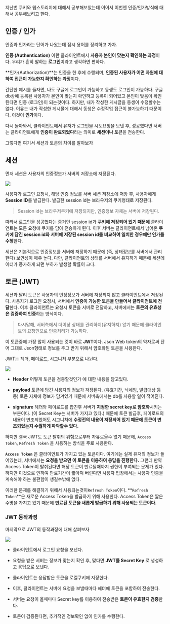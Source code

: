지난번 쿠키와 웹스토리지에 대해서 공부해보았는데 이어서 이번엔 인증/인가방식에 대해서 공부해보려고 한다.

## 인증 / 인가

인증과 인가라는 단어가 나왔는데 잠시 용어를 정리하고 가자.

**인증 (Authentication)** 이란 클라이언트에서 **사용자 본인이 맞는지 확인하는 과정**이다.
우리가 흔히 말하는 **로그인**이라고 생각하면 편하다.

**인가(Authorization)**는 인증을 한 후에 수행되며, **인증된 사용자가 어떤 자원에 대하여 접근이 가능한지 확인하는 과정**이다.

간단한 예시를 들자면, 나도 구글에 로그인이 가능하고 동생도 로그인이 가능하다. 구글 db상에 등록된 사용자가 본인이 맞는지 확인하고 등록이 되어있고 본인이 맞음이 확인된다면 인증 (로그인)이 되는것이다.
하지만, 내가 작성한 게시글을 동생이 수정할수는 없다. 이유는 내가 작성한 게시물에 대해서 동생은 수정작업 접근이 불가능하기 때문이다. 이것이 **인가**이다.

다시 돌아와서, 클라이언트에서 유저가 로그인을 시도요청을 보낸 후, 성공했다면 서버는 클라이언트에게 **인증이 완료되었다**라는 의미로 **세션이나 토큰**을 전송한다.

그렇다면 여기서 세션과 토큰의 차이를 알아보자

## 세션

먼저 세션은 사용자의 인증정보가 서버의 저장소에 저장된다.

![](https://velog.velcdn.com/images/cnffjd95/post/1f80da0a-98be-4016-aefb-7538f345259c/image.png)

사용자가 로그인 요청시, 해당 인증 정보를 서버 세션 저장소에 저장 후, 사용자에게 **Session ID**를 발급한다. 발급한 session id는 브라우저의 쿠키형태로 저장된다.

> Session id는 브라우저쿠키에 저장되지만, 인증정보 자체는 서버에 저장된다.

따라서 로그인을 성공했다는 증거인 session id가 **쿠키에 저장되어 있기 때문에** 클라이언트는 모든 요청에 쿠키를 담아 전송하게 된다.
이후 서버는 클라이언트에서 넘어온 **쿠키에 담긴 session id와 서버에 저장된 session id를 비교하여 일치한 경우에만 인가를 수행**한다.

세션은 기본적으로 인증정보를 서버에 저장하기 때문에 (즉, 상태정보를 서버에서 관리한다) 보안성이 매우 높다. 다만, 클라이언트의 상태를 서버에서 유지하기 때문에 세션데이터가 증가하게 되면 부하가 발생할 확률이 크다.

## 토큰 (JWT)

세션과 달리 토큰은 사용자의 인정정보가 서버에 저장되지 않고 클라이언트에서 저장된다.
사용자가 로그인 요청시, 서버에서 **인증이 가능한 토큰을 만들어서 클라이언트에 전달**한다. 이후 클라이언트는 요청시 토큰을 서버로 전달하고, 서버에서는 **토큰의 유효성은 검증하여 인증**하는 방식이다.

> 다시말해, 서버측에서 더이상 상태를 관리하지(유지하지) 않기 때문에 클라이언트의 요청만으로 인증처리가 가능하다.

이 토큰중에 가장 많이 사용되는 것이 바로 **JWT**이다.
Json Web token의 약자로써 단어 그대로 Json형태로 정보를 주고 받기 위해서 암호화된 토큰을 사용한다.

JWT는 헤더, 페이로드, 시그니처 부분으로 나뉜다.

![](https://velog.velcdn.com/images/cnffjd95/post/040e5571-ebd2-421b-92d8-8cb4155e054f/image.png)

- **Header**
  어떻게 토큰을 검증할것인가 에 대한 내용을 담고있다.

- **payload**
  토큰에 담긴 사용자의 정보가 저장된다. (유효기간, 닉네임, 발급대상 등등)
  토큰 자체에 정보가 담겨있기 때문에 서버측에서는 db를 사용할 일이 적어진다.

- **signature**
  헤더와 페이로드를 합친후 서버가 **지정한 secret key로 암호화**시키는 부분이다. (이 Secret Key는 서버가 가지고 있다.)
  때문에 토큰 발급후, 페이로드의 내용이 변조되었어도 시그니처에 **수정전의 내용이 저장되어 있기 때문에 토큰이 변조되었는지 수월하게 파악할수 있다.**

하지만 결국 JWT도 토큰 탈취의 위험으로부터 자유로울수 없기 때문에, `Access Token`, `Refresh Token` 을 사용하는 방식을 주로 사용한다.

**`Access Token`** 은 클라이언트가 가지고 있는 토큰이다. 여기에는 실제 유저의 정보가 들어있는데, 서버에서는 **요청을 받으면 이 토큰을 이용하여 응답을 진행한다.**
그런데 만약 Access Token이 탈취된다면 해당 토큰이 만료될때까지 권한이 부여되는 문제가 있다. 하지만 이것으로 인하여 만료기간이 짧아져 버린다면 사용자 입장에서는 사용자 인증을 계속해야 하는 불편함이 생길수밖에 없다.

이러한 문제를 해결하기 위해서 사용되는것이`Refresh Token`이다.
**`Refresh Token`**은 새로운 Access Token을 발급하기 위해 사용한다. Access Token은 짧은 수명을 가지고 있기 때문에 **만료된 토큰을 새롭게 발급하기 위해 사용되는 토큰이다.**

### JWT 동작과정

마지막으로 JWT의 동작과정에 대해 살펴보자

![](https://velog.velcdn.com/images/cnffjd95/post/786603bb-b367-4783-a3af-3d149db4dee6/image.png)

- 클라이언트에서 로그인 요청을 보낸다.

- 요청을 받은 서버는 정보가 맞는지 확인 후, 맞다면 **JWT를 Secret Key** 로 생성하고 응답으로 보낸다.

- 클라이언트는 응답받은 토큰을 로컬쿠키에 저장한다.

- 이후, 클라이언트는 서버에 요청을 보낼때마다 헤더에 토큰을 포함하여 전송한다.

- 서버는 요청이 올때마다 Secret key를 이용하여 전송받은 **토큰이 유효한지 검증**한다.

- 토큰이 검증된다면, 추가적인 정보확인 없이 인가를 수행한다.
